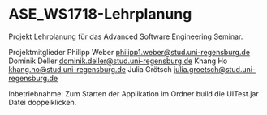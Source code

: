# ASE_WS1718-Lehrplanung

Projekt Lehrplanung für das Advanced Software Engineering Seminar.

Projektmitglieder
Philipp Weber philipp1.weber@stud.uni-regensburg.de
Dominik Deller dominik.deller@stud.uni-regensburg.de
Khang Ho khang.ho@stud.uni-regensburg.de
Julia Grötsch julia.groetsch@stud.uni-regensburg.de

Inbetriebnahme:
Zum Starten der Applikation im Ordner build die UITest.jar Datei doppelklicken.
